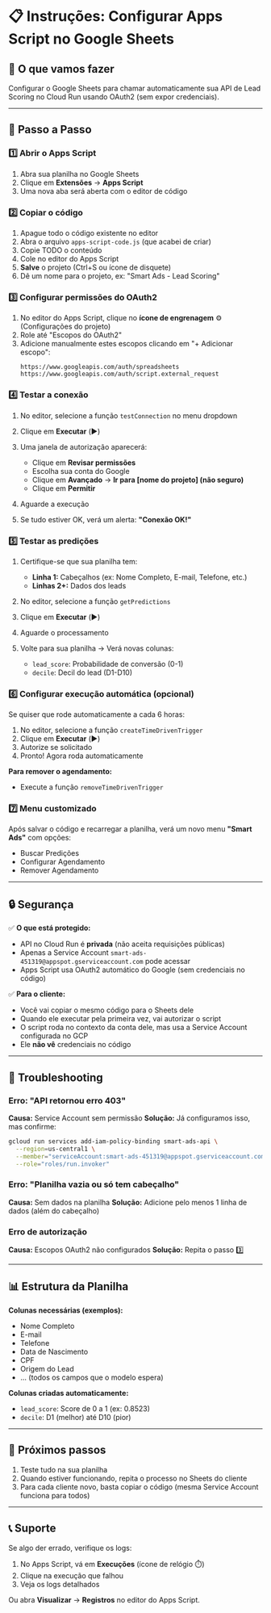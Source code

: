 # 📋 Instruções: Configurar Apps Script no Google Sheets

## 🎯 O que vamos fazer

Configurar o Google Sheets para chamar automaticamente sua API de Lead Scoring no Cloud Run usando OAuth2 (sem expor credenciais).

---

## 📝 Passo a Passo

### 1️⃣ **Abrir o Apps Script**

1. Abra sua planilha no Google Sheets
2. Clique em **Extensões** → **Apps Script**
3. Uma nova aba será aberta com o editor de código

### 2️⃣ **Copiar o código**

1. Apague todo o código existente no editor
2. Abra o arquivo `apps-script-code.js` (que acabei de criar)
3. Copie TODO o conteúdo
4. Cole no editor do Apps Script
5. **Salve** o projeto (Ctrl+S ou ícone de disquete)
6. Dê um nome para o projeto, ex: "Smart Ads - Lead Scoring"

### 3️⃣ **Configurar permissões do OAuth2**

1. No editor do Apps Script, clique no **ícone de engrenagem** ⚙️ (Configurações do projeto)
2. Role até "Escopos do OAuth2"
3. Adicione manualmente estes escopos clicando em "+ Adicionar escopo":
   ```
   https://www.googleapis.com/auth/spreadsheets
   https://www.googleapis.com/auth/script.external_request
   ```

### 4️⃣ **Testar a conexão**

1. No editor, selecione a função `testConnection` no menu dropdown
2. Clique em **Executar** (▶️)
3. Uma janela de autorização aparecerá:
   - Clique em **Revisar permissões**
   - Escolha sua conta do Google
   - Clique em **Avançado** → **Ir para [nome do projeto] (não seguro)**
   - Clique em **Permitir**

4. Aguarde a execução
5. Se tudo estiver OK, verá um alerta: **"Conexão OK!"**

### 5️⃣ **Testar as predições**

1. Certifique-se que sua planilha tem:
   - **Linha 1:** Cabeçalhos (ex: Nome Completo, E-mail, Telefone, etc.)
   - **Linhas 2+:** Dados dos leads

2. No editor, selecione a função `getPredictions`
3. Clique em **Executar** (▶️)
4. Aguarde o processamento
5. Volte para sua planilha → Verá novas colunas:
   - `lead_score`: Probabilidade de conversão (0-1)
   - `decile`: Decil do lead (D1-D10)

### 6️⃣ **Configurar execução automática (opcional)**

Se quiser que rode automaticamente a cada 6 horas:

1. No editor, selecione a função `createTimeDrivenTrigger`
2. Clique em **Executar** (▶️)
3. Autorize se solicitado
4. Pronto! Agora roda automaticamente

**Para remover o agendamento:**
- Execute a função `removeTimeDrivenTrigger`

### 7️⃣ **Menu customizado**

Após salvar o código e recarregar a planilha, verá um novo menu **"Smart Ads"** com opções:
- Buscar Predições
- Configurar Agendamento
- Remover Agendamento

---

## 🔒 Segurança

✅ **O que está protegido:**
- API no Cloud Run é **privada** (não aceita requisições públicas)
- Apenas a Service Account `smart-ads-451319@appspot.gserviceaccount.com` pode acessar
- Apps Script usa OAuth2 automático do Google (sem credenciais no código)

✅ **Para o cliente:**
- Você vai copiar o mesmo código para o Sheets dele
- Quando ele executar pela primeira vez, vai autorizar o script
- O script roda no contexto da conta dele, mas usa a Service Account configurada no GCP
- Ele **não vê** credenciais no código

---

## 🐛 Troubleshooting

### Erro: "API retornou erro 403"
**Causa:** Service Account sem permissão
**Solução:** Já configuramos isso, mas confirme:
```bash
gcloud run services add-iam-policy-binding smart-ads-api \
  --region=us-central1 \
  --member="serviceAccount:smart-ads-451319@appspot.gserviceaccount.com" \
  --role="roles/run.invoker"
```

### Erro: "Planilha vazia ou só tem cabeçalho"
**Causa:** Sem dados na planilha
**Solução:** Adicione pelo menos 1 linha de dados (além do cabeçalho)

### Erro de autorização
**Causa:** Escopos OAuth2 não configurados
**Solução:** Repita o passo 3️⃣

---

## 📊 Estrutura da Planilha

**Colunas necessárias (exemplos):**
- Nome Completo
- E-mail
- Telefone
- Data de Nascimento
- CPF
- Origem do Lead
- ... (todos os campos que o modelo espera)

**Colunas criadas automaticamente:**
- `lead_score`: Score de 0 a 1 (ex: 0.8523)
- `decile`: D1 (melhor) até D10 (pior)

---

## 🚀 Próximos passos

1. Teste tudo na sua planilha
2. Quando estiver funcionando, repita o processo no Sheets do cliente
3. Para cada cliente novo, basta copiar o código (mesma Service Account funciona para todos)

---

## 📞 Suporte

Se algo der errado, verifique os logs:
1. No Apps Script, vá em **Execuções** (ícone de relógio ⏱️)
2. Clique na execução que falhou
3. Veja os logs detalhados

Ou abra **Visualizar** → **Registros** no editor do Apps Script.